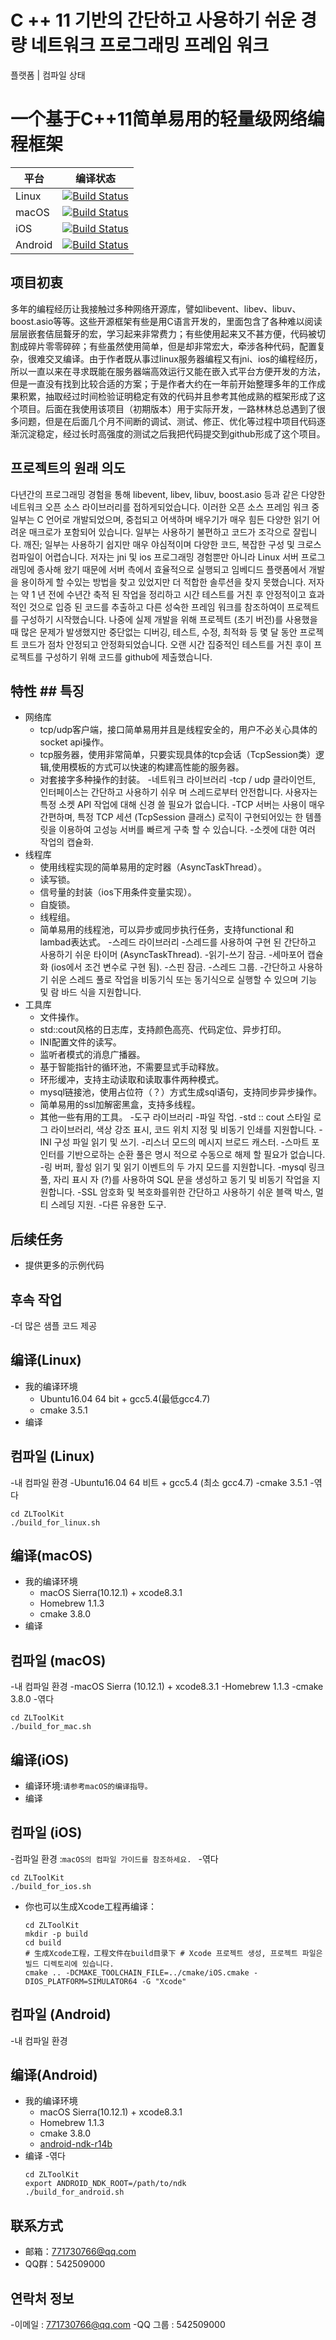 # C ++ 11 기반의 간단하고 사용하기 쉬운 경량 네트워크 프로그래밍 프레임 워크
플랫폼 | 컴파일 상태
# 一个基于C++11简单易用的轻量级网络编程框架
平台|编译状态
----|-------
Linux | [![Build Status](https://travis-ci.org/xiongziliang/ZLToolKit.svg?branch=master)](https://travis-ci.org/xiongziliang/ZLToolKit)
macOS | [![Build Status](https://travis-ci.org/xiongziliang/ZLToolKt-build_for_mac.svg?branch=master)](https://travis-ci.org/xiongziliang/ZLToolKt-build_for_mac)
iOS | [![Build Status](https://travis-ci.org/xiongziliang/ZLToolKt-build_for_ios.svg?branch=master)](https://travis-ci.org/xiongziliang/ZLToolKt-build_for_ios)
Android | [![Build Status](https://travis-ci.org/xiongziliang/ZLToolKt-build_for_android.svg?branch=master)](https://travis-ci.org/xiongziliang/ZLToolKt-build_for_android)

## 项目初衷
多年的编程经历让我接触过多种网络开源库，譬如libevent、libev、libuv、boost.asio等等。这些开源框架有些是用C语言开发的，里面包含了各种难以阅读层层嵌套佶屈聱牙的宏，学习起来非常费力；有些使用起来又不甚方便，代码被切割成碎片零零碎碎；有些虽然使用简单，但是却非常宏大，牵涉各种代码，配置复杂，很难交叉编译。由于作者既从事过linux服务器编程又有jni、ios的编程经历，所以一直以来在寻求既能在服务器端高效运行又能在嵌入式平台方便开发的方法，但是一直没有找到比较合适的方案；于是作者大约在一年前开始整理多年的工作成果积累，抽取经过时间检验证明稳定有效的代码并且参考其他成熟的框架形成了这个项目。后面在我使用该项目（初期版本）用于实际开发，一路林林总总遇到了很多问题，但是在后面几个月不间断的调试、测试、修正、优化等过程中项目代码逐渐沉淀稳定，经过长时高强度的测试之后我把代码提交到github形成了这个项目。
## 프로젝트의 원래 의도
다년간의 프로그래밍 경험을 통해 libevent, libev, libuv, boost.asio 등과 같은 다양한 네트워크 오픈 소스 라이브러리를 접하게되었습니다. 이러한 오픈 소스 프레임 워크 중 일부는 C 언어로 개발되었으며, 중첩되고 어색하며 배우기가 매우 힘든 다양한 읽기 어려운 매크로가 포함되어 있습니다. 일부는 사용하기 불편하고 코드가 조각으로 잘립니다. 깨진; 일부는 사용하기 쉽지만 매우 야심적이며 다양한 코드, 복잡한 구성 및 크로스 컴파일이 어렵습니다. 저자는 jni 및 ios 프로그래밍 경험뿐만 아니라 Linux 서버 프로그래밍에 종사해 왔기 때문에 서버 측에서 효율적으로 실행되고 임베디드 플랫폼에서 개발을 용이하게 할 수있는 방법을 찾고 있었지만 더 적합한 솔루션을 찾지 못했습니다. 저자는 약 1 년 전에 수년간 축적 된 작업을 정리하고 시간 테스트를 거친 후 안정적이고 효과적인 것으로 입증 된 코드를 추출하고 다른 성숙한 프레임 워크를 참조하여이 프로젝트를 구성하기 시작했습니다. 나중에 실제 개발을 위해 프로젝트 (초기 버전)를 사용했을 때 많은 문제가 발생했지만 중단없는 디버깅, 테스트, 수정, 최적화 등 몇 달 동안 프로젝트 코드가 점차 안정되고 안정화되었습니다. 오랜 시간 집중적인 테스트를 거친 후이 프로젝트를 구성하기 위해 코드를 github에 제출했습니다.

## 特性 ## 특징
- 网络库
  - tcp/udp客户端，接口简单易用并且是线程安全的，用户不必关心具体的socket api操作。
  - tcp服务器，使用非常简单，只要实现具体的tcp会话（TcpSession类）逻辑,使用模板的方式可以快速的构建高性能的服务器。
  - 对套接字多种操作的封装。
-네트워크 라이브러리
   -tcp / udp 클라이언트, 인터페이스는 간단하고 사용하기 쉬우 며 스레드로부터 안전합니다. 사용자는 특정 소켓 API 작업에 대해 신경 쓸 필요가 없습니다.
   -TCP 서버는 사용이 매우 간편하며, 특정 TCP 세션 (TcpSession 클래스) 로직이 구현되어있는 한 템플릿을 이용하여 고성능 서버를 빠르게 구축 할 수 있습니다.
   -소켓에 대한 여러 작업의 캡슐화.
- 线程库
  - 使用线程实现的简单易用的定时器（AsyncTaskThread）。
  - 读写锁。
  - 信号量的封装（ios下用条件变量实现）。
  - 自旋锁。
  - 线程组。
  - 简单易用的线程池，可以异步或同步执行任务，支持functional 和 lambad表达式。
-스레드 라이브러리
   -스레드를 사용하여 구현 된 간단하고 사용하기 쉬운 타이머 (AsyncTaskThread).
   -읽기-쓰기 잠금.
   -세마포어 캡슐화 (ios에서 조건 변수로 구현 됨).
   -스핀 잠금.
   -스레드 그룹.
   -간단하고 사용하기 쉬운 스레드 풀로 작업을 비동기식 또는 동기식으로 실행할 수 있으며 기능 및 람 바드 식을 지원합니다.
- 工具库
  - 文件操作。
  - std::cout风格的日志库，支持颜色高亮、代码定位、异步打印。
  - INI配置文件的读写。
  - 监听者模式的消息广播器。
  - 基于智能指针的循环池，不需要显式手动释放。
  - 环形缓冲，支持主动读取和读取事件两种模式。
  - mysql链接池，使用占位符（？）方式生成sql语句，支持同步异步操作。
  - 简单易用的ssl加解密黑盒，支持多线程。
  - 其他一些有用的工具。
-도구 라이브러리
   -파일 작업.
   -std :: cout 스타일 로그 라이브러리, 색상 강조 표시, 코드 위치 지정 및 비동기 인쇄를 지원합니다.
   -INI 구성 파일 읽기 및 쓰기.
   -리스너 모드의 메시지 브로드 캐스터.
   -스마트 포인터를 기반으로하는 순환 풀은 명시 적으로 수동으로 해제 할 필요가 없습니다.
   -링 버퍼, 활성 읽기 및 읽기 이벤트의 두 가지 모드를 지원합니다.
   -mysql 링크 풀, 자리 표시 자 (?)를 사용하여 SQL 문을 생성하고 동기 및 비동기 작업을 지원합니다.
   -SSL 암호화 및 복호화를위한 간단하고 사용하기 쉬운 블랙 박스, 멀티 스레딩 지원.
   -다른 유용한 도구.
   
## 后续任务
- 提供更多的示例代码
## 후속 작업
-더 많은 샘플 코드 제공
## 编译(Linux)
- 我的编译环境
  - Ubuntu16.04 64 bit + gcc5.4(最低gcc4.7)
  - cmake 3.5.1
- 编译
## 컴파일 (Linux)
-내 컴파일 환경
   -Ubuntu16.04 64 비트 + gcc5.4 (최소 gcc4.7)
   -cmake 3.5.1
-엮다
  ```
  cd ZLToolKit
  ./build_for_linux.sh
  ```  
  
## 编译(macOS)
- 我的编译环境
  - macOS Sierra(10.12.1) + xcode8.3.1
  - Homebrew 1.1.3
  - cmake 3.8.0
- 编译
## 컴파일 (macOS)
-내 컴파일 환경
   -macOS Sierra (10.12.1) + xcode8.3.1
   -Homebrew 1.1.3
   -cmake 3.8.0
-엮다  
  ```
  cd ZLToolKit
  ./build_for_mac.sh
  ```
	 
## 编译(iOS)
- 编译环境:`请参考macOS的编译指导。`
- 编译
## 컴파일 (iOS)
-컴파일 환경 :`macOS의 컴파일 가이드를 참조하세요. `
-엮다  
  ```
  cd ZLToolKit
  ./build_for_ios.sh
  ```
- 你也可以生成Xcode工程再编译：

  ```
  cd ZLToolKit
  mkdir -p build
  cd build
  # 生成Xcode工程，工程文件在build目录下 # Xcode 프로젝트 생성, 프로젝트 파일은 빌드 디렉토리에 있습니다.
  cmake .. -DCMAKE_TOOLCHAIN_FILE=../cmake/iOS.cmake -DIOS_PLATFORM=SIMULATOR64 -G "Xcode"
  ```
## 컴파일 (Android)
-내 컴파일 환경
## 编译(Android)
- 我的编译环境
  - macOS Sierra(10.12.1) + xcode8.3.1
  - Homebrew 1.1.3
  - cmake 3.8.0
  - [android-ndk-r14b](https://dl.google.com/android/repository/android-ndk-r14b-darwin-x86_64.zip)
- 编译
-엮다
  ```
  cd ZLToolKit
  export ANDROID_NDK_ROOT=/path/to/ndk
  ./build_for_android.sh
  ```
	
## 联系方式
- 邮箱：<771730766@qq.com>
- QQ群：542509000
## 연락처 정보
-이메일 : <771730766@qq.com>
-QQ 그룹 : 542509000
